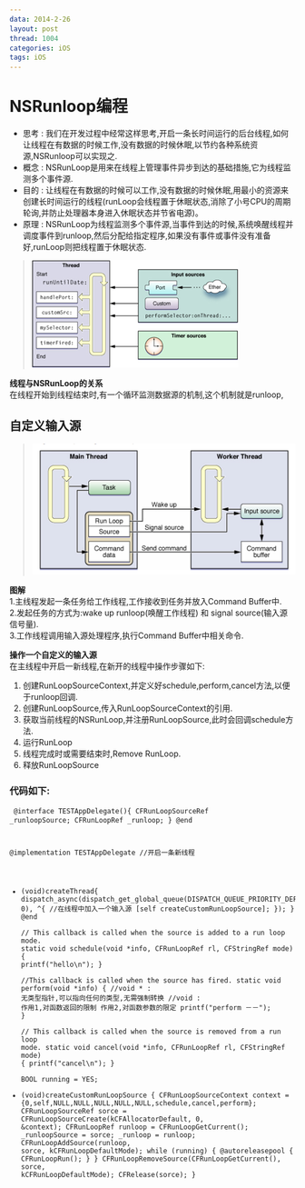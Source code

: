 ```yaml
---
data: 2014-2-26
layout: post
thread: 1004
categories: iOS
tags: iOS
---
```

# NSRunloop编程
* 思考 : 我们在开发过程中经常这样思考,开启一条长时间运行的后台线程,如何让线程在有数据的时候工作,没有数据的时候休眠,以节约各种系统资源,NSRunloop可以实现之.
* 概念 : NSRunLoop是用来在线程上管理事件异步到达的基础措施,它为线程监测多个事件源.
* 目的 : 让线程在有数据的时候可以工作,没有数据的时候休眠,用最小的资源来创建长时间运行的线程(runLoop会线程置于休眠状态,消除了小号CPU的周期轮询,并防止处理器本身进入休眠状态并节省电源)。
* 原理 : NSRunLoop为线程监测多个事件源,当事件到达的时候,系统唤醒线程并调度事件到runloop,然后分配给指定程序,如果没有事件或事件没有准备好,runLoop则把线程置于休眠状态.

> <img Src="../album/ios开发/RunLoop/runloop_1.png">

__线程与NSRunLoop的关系__  
在线程开始到线程结束时,有一个循环监测数据源的机制,这个机制就是runloop,


## 自定义输入源

> <img Src="../album/ios开发/RunLoop/runloop_2.png">  

__图解__  
1.主线程发起一条任务给工作线程,工作接收到任务并放入Command Buffer中.  
2.发起任务的方式为:wake up runloop(唤醒工作线程) 和 signal source(输入源信号量).  
3.工作线程调用输入源处理程序,执行Command Buffer中相关命令.  

__操作一个自定义的输入源__  
在主线程中开启一新线程,在新开的线程中操作步骤如下:  
1. 创建RunLoopSourceContext,并定义好schedule,perform,cancel方法,以便于runloop回调.  
2. 创建RunLoopSource,传入RunLoopSourceContext的引用.  
3. 获取当前线程的NSRunLoop,并注册RunLoopSource,此时会回调schedule方法.  
4. 运行RunLoop  
5. 线程完成时或需要结束时,Remove RunLoop.  
6. 释放RunLoopSource
### 代码如下:
<code><pre>
@interface TESTAppDelegate(){
    CFRunLoopSourceRef _runloopSource;
    CFRunLoopRef _runloop;
}
@end  

@implementation TESTAppDelegate
//开启一条新线程
- (void)createThread{
    dispatch_async(dispatch_get_global_queue(DISPATCH_QUEUE_PRIORITY_DEFAULT, 0), ^{
        //在线程中加入一个输入源
        [self createCustomRunLoopSource];
    });
}
@end  
// This callback is called when the source is added to a run loop mode.
static void	schedule(void *info, CFRunLoopRef rl, CFStringRef mode)
{
    printf("hello\n");
}  
//This callback is called when the source has fired.
static void	perform(void *info)
{
    //void * : 无类型指针,可以指向任何的类型,无需强制转换
    //void : 作用1,对函数返回的限制 作用2,对函数参数的限定
    printf("perform －－");
}  
// This callback is called when the source is removed from a run loop mode.
static void	cancel(void *info, CFRunLoopRef rl, CFStringRef mode)
{
    printf("cancel\n");
}  
BOOL running = YES;
- (void)createCustomRunLoopSource
{
    CFRunLoopSourceContext context = {0,self,NULL,NULL,NULL,NULL,NULL,schedule,cancel,perform};
    CFRunLoopSourceRef sorce = CFRunLoopSourceCreate(kCFAllocatorDefault, 0, &context);
    CFRunLoopRef runloop = CFRunLoopGetCurrent();
    _runloopSource = sorce;
    _runloop = runloop;
    CFRunLoopAddSource(runloop, sorce, kCFRunLoopDefaultMode);
    while (running) {
        @autoreleasepool {
            CFRunLoopRun();
        }
    }
    CFRunLoopRemoveSource(CFRunLoopGetCurrent(), sorce, kCFRunLoopDefaultMode);
    CFRelease(sorce);
}

</pre></code>
